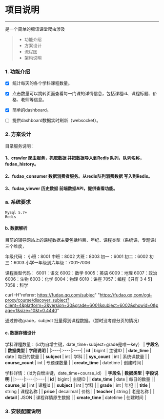 # 项目说明 
------
是一个简单的腾讯课堂爬虫涉及

> * 功能介绍
> * 方案设计
> * 流程图
> * 架构说明

 
### 1. 功能介绍

- [x] 统计每天的各个学科课程数量。
- [x] 点击数量可以跳转页面查看每一门课的详情信息，包括课程id、课程标题、价格、老师等信息。
- [x] 简单的dashboard。
- [ ] 提供dashboard数据实时刷新（websocket）。


### 2. 方案设计

目录服务说明：
####    1、crawler 爬虫服务，抓取数据 并把数据导入到Redis 队列，队列名称，fudao_history。
####    2、fudao_consumer 数据消费者服务。从redis队列消费数据 写入到Redis。
####    3、fudao_viewer 历史数据 前端数据API，提供查看功能。


### a. 系统要求
    MySql 5.7+
    Redis


#### b. 数据解析
目前的辅导网站上的课程数据主要包括科目、年纪、课程类型（系统课，专题课）三个维度，

年级代码：
小班：8001
中班：8002
大班：8003
初一：6001
初二：6002
初三：6003
小学一年级到六年级：7001-7006

课程类型代码：
6001：语文
6002：数学
6005：英语
6009：地理
6007：政治
6006：生物
6003：化学
6004：物理
6010：讲座
7057：编程【只有 3 4 5】
7058：科学

curl -H"referer: https://fudao.qq.com/subjec" "https://fudao.qq.com/cgi-proxy/course/discover_subject?client=4&platform=3&version=30&grade=6001&subject=6002&showid=0&page=1&size=10&t=0.4440"

通过修改grade，subject 批量得到课程数据。（暂时没考虑分页的情况）


#### c. 数据存储设计

学科课程数量：（id为自增主键，date_time+subject+grade是唯一key）
| **字段名**   | **数据类型**   | **字段说明**   |
|:----|:----|:----|
| **id**  | bigint   | 主键ID   |
| **date_time**  | date   | 每日的数量   |
| **subject**  | int   | 学科   |
| **sys_count**  | int   | 系统课数量   |
| **course_count**  | int   | 专题课数量   |
| **create_time**  | datetime   | 创建时间   |

学科详情：（id为自增主键，date_time+course_id）
| **字段名**   | **数据类型**   | **字段说明**   |
|:----|:----|:----|
| **id**  | bigint   | 主键ID   |
| **date_time**  | date   | 每日的数量   |
| **course_id**  | int   | 课程id   |
| **subject**  | int   | 学科   |
| **grade**  | int   | 年纪   |
| **title**  | string   | 课程名称   |
| **price**  | decailmal   | 价格   |
| **teacher**  | string   | 老是名称   |
| **detail**  | JSON   | 课程详情原生数据   |
| **create_time**  | datetime   | 创建时间   |



### 3. 安装配置说明

```shell

```
